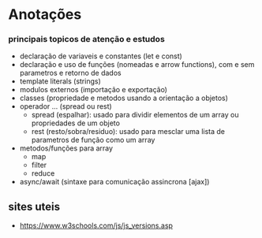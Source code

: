 # Anotações

### principais topicos de atenção e estudos
- declaração de variaveis e constantes (let e const)
- declaração e uso de funções (nomeadas e arrow functions), com e sem parametros e retorno de dados
- template literals (strings)
- modulos externos (importação e exportação)
- classes (propriedade e metodos usando a orientação a objetos)
- operador ... (spread ou rest)
    - spread (espalhar): usado para dividir elementos de um array ou propriedades de um objeto
    - rest (resto/sobra/residuo): usado para mesclar uma lista de parametros de função como um array 
- metodos/funções para array
    - map
    - filter
    - reduce
- async/await (sintaxe para comunicação assincrona [ajax])


## sites uteis
- https://www.w3schools.com/js/js_versions.asp

